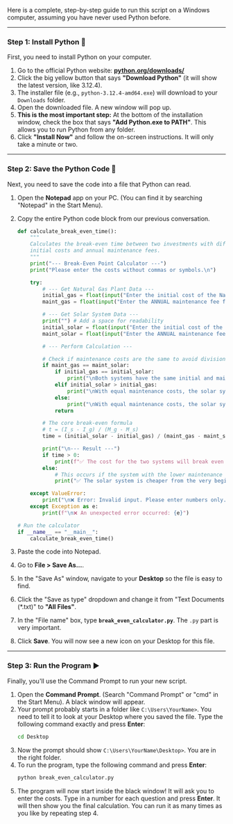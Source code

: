Here is a complete, step-by-step guide to run this script on a Windows computer, assuming you have never used Python before.

-----

### Step 1: Install Python 🐍

First, you need to install Python on your computer.

1.  Go to the official Python website: **[python.org/downloads/](https://www.python.org/downloads/)**
2.  Click the big yellow button that says **"Download Python"** (it will show the latest version, like 3.12.4).
3.  The installer file (e.g., `python-3.12.4-amd64.exe`) will download to your `Downloads` folder.
4.  Open the downloaded file. A new window will pop up.
5.  **This is the most important step:** At the bottom of the installation window, check the box that says **"Add Python.exe to PATH"**. This allows you to run Python from any folder.
6.  Click **"Install Now"** and follow the on-screen instructions. It will only take a minute or two.

-----

### Step 2: Save the Python Code 📝

Next, you need to save the code into a file that Python can read.

1.  Open the **Notepad** app on your PC. (You can find it by searching "Notepad" in the Start Menu).

2.  Copy the entire Python code block from our previous conversation.

    ```python
    def calculate_break_even_time():
        """
        Calculates the break-even time between two investments with different
        initial costs and annual maintenance fees.
        """
        print("--- Break-Even Point Calculator ---")
        print("Please enter the costs without commas or symbols.\n")

        try:
            # --- Get Natural Gas Plant Data ---
            initial_gas = float(input("Enter the initial cost of the Natural Gas plant: $"))
            maint_gas = float(input("Enter the ANNUAL maintenance fee for the Natural Gas plant: $"))

            # --- Get Solar System Data ---
            print("") # Add a space for readability
            initial_solar = float(input("Enter the initial cost of the Solar system: $"))
            maint_solar = float(input("Enter the ANNUAL maintenance fee for the Solar system: $"))

            # --- Perform Calculation ---

            # Check if maintenance costs are the same to avoid division by zero
            if maint_gas == maint_solar:
                if initial_gas == initial_solar:
                    print("\nBoth systems have the same initial and maintenance costs. The cost will always be identical.")
                elif initial_solar > initial_gas:
                    print("\nWith equal maintenance costs, the solar system will always be more expensive.")
                else:
                    print("\nWith equal maintenance costs, the solar system will always be cheaper.")
                return

            # The core break-even formula
            # t = (I_s - I_g) / (M_g - M_s)
            time = (initial_solar - initial_gas) / (maint_gas - maint_solar)

            print("\n--- Result ---")
            if time > 0:
                print(f"✅ The cost for the two systems will break even in {time:.2f} years.")
            else:
                # This occurs if the system with the lower maintenance fee also has a lower initial cost
                print("✅ The solar system is cheaper from the very beginning (t=0).")

        except ValueError:
            print("\n❌ Error: Invalid input. Please enter numbers only.")
        except Exception as e:
            print(f"\n❌ An unexpected error occurred: {e}")

    # Run the calculator
    if __name__ == "__main__":
        calculate_break_even_time()
    ```

3.  Paste the code into Notepad.

4.  Go to **File \> Save As...**.

5.  In the "Save As" window, navigate to your **Desktop** so the file is easy to find.

6.  Click the "Save as type" dropdown and change it from "Text Documents (\*.txt)" to **"All Files"**.

7.  In the "File name" box, type **`break_even_calculator.py`**. The `.py` part is very important.

8.  Click **Save**. You will now see a new icon on your Desktop for this file.

-----

### Step 3: Run the Program ▶️

Finally, you'll use the Command Prompt to run your new script.

1.  Open the **Command Prompt**. (Search "Command Prompt" or "cmd" in the Start Menu). A black window will appear.
2.  Your prompt probably starts in a folder like `C:\Users\YourName>`. You need to tell it to look at your Desktop where you saved the file. Type the following command exactly and press **Enter**:
    ```cmd
    cd Desktop
    ```
3.  Now the prompt should show `C:\Users\YourName\Desktop>`. You are in the right folder.
4.  To run the program, type the following command and press **Enter**:
    ```cmd
    python break_even_calculator.py
    ```
5.  The program will now start inside the black window\! It will ask you to enter the costs. Type in a number for each question and press **Enter**. It will then show you the final calculation. You can run it as many times as you like by repeating step 4.
